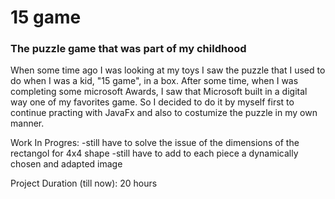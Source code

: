# 15 game
### The puzzle game that was part of my childhood
When some time ago I was looking at my toys I saw the puzzle that I used to do when I was a kid, "15 game", in a box. After some time, when I was completing some microsoft Awards, I saw that Microsoft built in a 
digital way one of my favorites game. So I decided to do it by myself first to continue practing with JavaFx and also to costumize the puzzle in my own manner.

Work In Progres:
-still have to solve the issue of the dimensions of the rectangol for 4x4 shape
-still have to add to each piece a dynamically chosen and adapted image

Project Duration (till now): 20 hours

